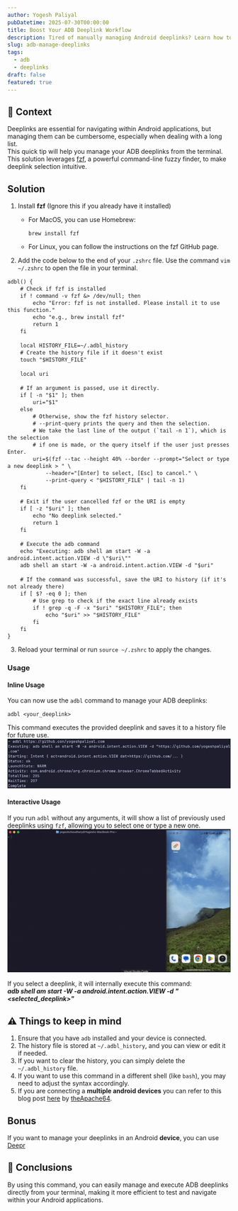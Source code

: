 ```yaml
---
author: Yogesh Paliyal
pubDatetime: 2025-07-30T00:00:00
title: Boost Your ADB Deeplink Workflow
description: Tired of manually managing Android deeplinks? Learn how to streamline your ADB workflow and quickly launch deeplinks directly from your terminal
slug: adb-manage-deeplinks
tags:
  - adb
  - deeplinks
draft: false
featured: true
---
```


## 📜 Context
Deeplinks are essential for navigating within Android applications, but managing them can be cumbersome, especially when dealing with a long list.  
This quick tip will help you manage your ADB deeplinks from the terminal.  
This solution leverages [fzf](https://github.com/junegunn/fzf), a powerful command-line fuzzy finder, to make deeplink selection intuitive.

## Solution
1. Install **fzf** (Ignore this if you already have it installed)
   - For MacOS, you can use Homebrew:
     ```shell
     brew install fzf
     ```
   - For Linux, you can follow the instructions on the fzf GitHub page.

2. Add the code below to the end of your `.zshrc` file. Use the command `vim ~/.zshrc` to open the file in your terminal.
```shell
adbl() {
    # Check if fzf is installed
    if ! command -v fzf &> /dev/null; then
        echo "Error: fzf is not installed. Please install it to use this function."
        echo "e.g., brew install fzf"
        return 1
    fi

    local HISTORY_FILE=~/.adbl_history
    # Create the history file if it doesn't exist
    touch "$HISTORY_FILE"

    local uri

    # If an argument is passed, use it directly.
    if [ -n "$1" ]; then
        uri="$1"
    else
        # Otherwise, show the fzf history selector.
        # --print-query prints the query and then the selection.
        # We take the last line of the output (`tail -n 1`), which is the selection
        # if one is made, or the query itself if the user just presses Enter.
        uri=$(fzf --tac --height 40% --border --prompt="Select or type a new deeplink > " \
            --header="[Enter] to select, [Esc] to cancel." \
            --print-query < "$HISTORY_FILE" | tail -n 1)
    fi

    # Exit if the user cancelled fzf or the URI is empty
    if [ -z "$uri" ]; then
        echo "No deeplink selected."
        return 1
    fi

    # Execute the adb command
    echo "Executing: adb shell am start -W -a android.intent.action.VIEW -d \"$uri\""
    adb shell am start -W -a android.intent.action.VIEW -d "$uri"

    # If the command was successful, save the URI to history (if it's not already there)
    if [ $? -eq 0 ]; then
        # Use grep to check if the exact line already exists
        if ! grep -q -F -x "$uri" "$HISTORY_FILE"; then
            echo "$uri" >> "$HISTORY_FILE"
        fi
    fi
}
```

3. Reload your terminal or run `source ~/.zshrc` to apply the changes.

### Usage
#### Inline Usage
You can now use the `adbl` command to manage your ADB deeplinks:
```shell
adbl <your_deeplink>
```
This command executes the provided deeplink and saves it to a history file for future use.
![adb-manage-deeplink-1.png](../../assets/adb-manage-deeplink-1.png)

#### Interactive Usage
If you run `adbl` without any arguments, it will show a list of previously used deeplinks using `fzf`, allowing you to select one or type a new one.
![adb-manage-deeplink.gif](../../assets/adb-manage-deeplink.gif)

If you select a deeplink, it will internally execute this command:   
_**adb shell am start -W -a android.intent.action.VIEW -d "<selected_deeplink>"**_

## ⚠️ Things to keep in mind
1. Ensure that you have `adb` installed and your device is connected.
2. The history file is stored at `~/.adbl_history`, and you can view or edit it if needed.
3. If you want to clear the history, you can simply delete the `~/.adbl_history` file.
4. If you want to use this command in a different shell (like `bash`), you may need to adjust the syntax accordingly.
5. If you are connecting a **multiple android devices** you can refer to this blog post [here](https://medium.com/@theapache64/adb-say-bye-to-multi-device-error-240ba10777a2) by [theApache64](https://github.com/theapache64).

## Bonus
If you want to manage your deeplinks in an Android **device**, you can use [Deepr](https://github.com/yogeshpaliyal/Deepr)

## 📒 Conclusions
By using this command, you can easily manage and execute ADB deeplinks directly from your terminal, making it more efficient to test and navigate within your Android applications.

